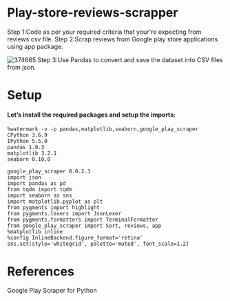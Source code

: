 # Play-store-reviews-scrapper

Step 1:Code as per your required criteria that your're expecting from reviews csv file.
Step 2:Scrap reviews from Google play store applications using app package.

![374665](https://user-images.githubusercontent.com/65567783/114012732-5723c880-9884-11eb-9115-ef73be76a794.PNG)
Step 3:Use Pandas to convert and save the dataset into CSV files from json.      

# Setup

#### Let’s install the required packages and setup the imports:
```
%watermark -v -p pandas,matplotlib,seaborn,google_play_scraper
CPython 3.6.9
IPython 5.5.0
pandas 1.0.3
matplotlib 3.2.1
seaborn 0.10.0
```
```
google_play_scraper 0.0.2.3
import json
import pandas as pd
from tqdm import tqdm
import seaborn as sns
import matplotlib.pyplot as plt
from pygments import highlight
from pygments.lexers import JsonLexer
from pygments.formatters import TerminalFormatter
from google_play_scraper import Sort, reviews, app
%matplotlib inline
%config InlineBackend.figure_format='retina'
sns.set(style='whitegrid', palette='muted', font_scale=1.2)
```

# References
Google Play Scraper for Python
